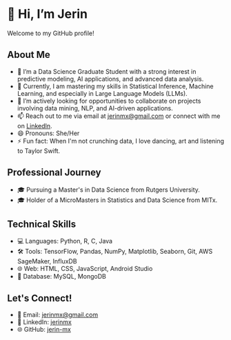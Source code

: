 # 👋 Hi, I’m Jerin

Welcome to my GitHub profile!

## About Me
- 👀 I’m a Data Science Graduate Student with a strong interest in predictive modeling, AI applications, and advanced data analysis.
- 🌱 Currently, I am mastering my skills in Statistical Inference, Machine Learning, and especially in Large Language Models (LLMs).
- 💞️ I’m actively looking for opportunities to collaborate on projects involving data mining, NLP, and AI-driven applications.
- 📫 Reach out to me via email at jerinmx@gmail.com or connect with me on [LinkedIn](https://www.linkedin.com/in/jerinmx).
- 😄 Pronouns: She/Her
- ⚡ Fun fact: When I'm not crunching data, I love dancing, art and listening to Taylor Swift.

## Professional Journey
- 🎓 Pursuing a Master's in Data Science from Rutgers University.
- 🎓 Holder of a MicroMasters in Statistics and Data Science from MITx.

## Technical Skills
- 💻 Languages: Python, R, C, Java
- 🛠️ Tools: TensorFlow, Pandas, NumPy, Matplotlib, Seaborn, Git, AWS SageMaker, InfluxDB
- 🌐 Web: HTML, CSS, JavaScript, Android Studio
- 💽 Database: MySQL, MongoDB

## Let's Connect!
- 📧 Email: jerinmx@gmail.com
- 🔗 LinkedIn: [jerinmx](https://www.linkedin.com/in/jerinmx)
- 🌐 GitHub: [jerin-mx](https://github.com/jerin-mx)

